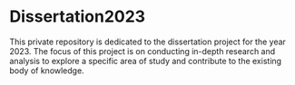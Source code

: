 # Dissertation2023
This private repository is dedicated to the dissertation project for the year 2023. The focus of this project is on conducting in-depth research and analysis to explore a specific area of study and contribute to the existing body of knowledge.

